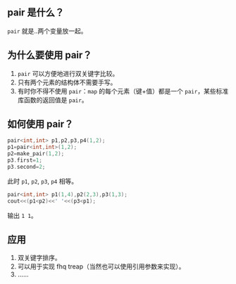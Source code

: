 ## pair 是什么？

`pair` 就是..两个变量放一起。

## 为什么要使用 pair？

1. `pair` 可以方便地进行双关键字比较。
2. 只有两个元素的结构体不需要手写。
3. 有时你不得不使用 `pair`：`map` 的每个元素（键+值）都是一个 `pair`，某些标准库函数的返回值是 `pair`。

## 如何使用 pair？

```cpp
pair<int,int> p1,p2,p3,p4(1,2);
p1=pair<int,int>(1,2);
p2=make_pair(1,2);
p3.first=1;
p3.second=2;
```

此时 `p1`, `p2`, `p3`, `p4` 相等。

```cpp
pair<int,int> p1(1,4),p2(2,3),p3(1,3);
cout<<(p1<p2)<<' '<<(p3<p1);
```

输出 `1 1`。

## 应用

1. 双关键字排序。
2. 可以用于实现 fhq treap（当然也可以使用引用参数来实现）。
3. ……
